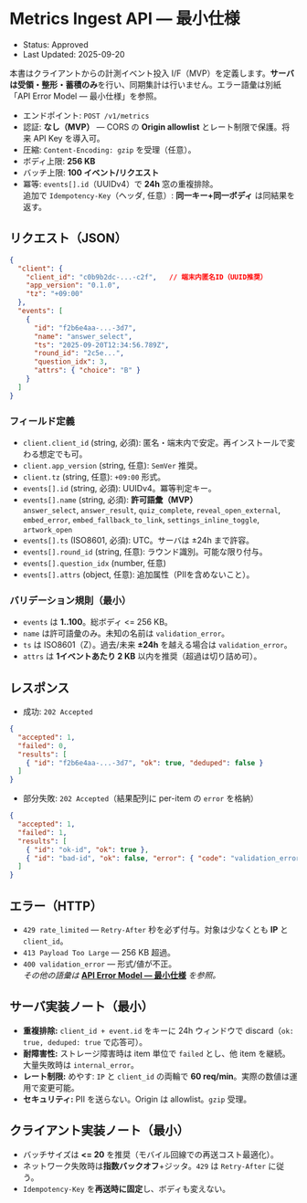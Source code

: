 # Metrics Ingest API — 最小仕様
- Status: Approved
- Last Updated: 2025-09-20

本書はクライアントからの計測イベント投入 I/F（MVP）を定義します。**サーバは受領・整形・蓄積のみ**を行い、同期集計は行いません。エラー語彙は別紙「API Error Model — 最小仕様」を参照。

- エンドポイント: `POST /v1/metrics`
- 認証: **なし（MVP）** — CORS の **Origin allowlist** とレート制限で保護。将来 API Key を導入可。
- 圧縮: `Content-Encoding: gzip` を受理（任意）。
- ボディ上限: **256 KB**
- バッチ上限: **100 イベント/リクエスト**
- 冪等: `events[].id`（UUIDv4）で **24h** 窓の重複排除。  
  追加で `Idempotency-Key`（ヘッダ, 任意）: **同一キー+同一ボディ** は同結果を返す。

## リクエスト（JSON）
```json
{
  "client": {
    "client_id": "c0b9b2dc-...-c2f",   // 端末内匿名ID（UUID推奨）
    "app_version": "0.1.0",
    "tz": "+09:00"
  },
  "events": [
    {
      "id": "f2b6e4aa-...-3d7",
      "name": "answer_select",
      "ts": "2025-09-20T12:34:56.789Z",
      "round_id": "2c5e...",
      "question_idx": 3,
      "attrs": { "choice": "B" }
    }
  ]
}
```

### フィールド定義
- `client.client_id` (string, 必須): 匿名・端末内で安定。再インストールで変わる想定でも可。
- `client.app_version` (string, 任意): `SemVer` 推奨。
- `client.tz` (string, 任意): `+09:00` 形式。
- `events[].id` (string, 必須): UUIDv4。冪等判定キー。
- `events[].name` (string, 必須): **許可語彙（MVP）**  
  `answer_select`, `answer_result`, `quiz_complete`, `reveal_open_external`, `embed_error`, `embed_fallback_to_link`, `settings_inline_toggle`, `artwork_open`
- `events[].ts` (ISO8601, 必須): UTC。サーバは ±24h まで許容。
- `events[].round_id` (string, 任意): ラウンド識別。可能な限り付与。
- `events[].question_idx` (number, 任意)
- `events[].attrs` (object, 任意): 追加属性（PIIを含めないこと）。

### バリデーション規則（最小）
- `events` は **1..100**。総ボディ <= 256 KB。
- `name` は許可語彙のみ。未知の名前は `validation_error`。
- `ts` は ISO8601（Z）。過去/未来 **±24h** を越える場合は `validation_error`。
- `attrs` は **1イベントあたり 2 KB** 以内を推奨（超過は切り詰め可）。

## レスポンス
- 成功: `202 Accepted`
```json
{
  "accepted": 1,
  "failed": 0,
  "results": [
    { "id": "f2b6e4aa-...-3d7", "ok": true, "deduped": false }
  ]
}
```
- 部分失敗: `202 Accepted`（結果配列に per-item の `error` を格納）
```json
{
  "accepted": 1,
  "failed": 1,
  "results": [
    { "id": "ok-id", "ok": true },
    { "id": "bad-id", "ok": false, "error": { "code": "validation_error", "message": "unknown event name" } }
  ]
}
```

## エラー（HTTP）
- `429 rate_limited` — `Retry-After` 秒を必ず付与。対象は少なくとも **IP** と `client_id`。
- `413 Payload Too Large` — 256 KB 超過。
- `400 validation_error` — 形式/値が不正。  
  *その他の語彙は* **[API Error Model — 最小仕様](./error-model.md)** *を参照。*

## サーバ実装ノート（最小）
- **重複排除:** `client_id + event.id` をキーに 24h ウィンドウで discard（`ok: true, deduped: true` で応答可）。
- **耐障害性:** ストレージ障害時は item 単位で `failed` とし、他 item を継続。大量失敗時は `internal_error`。
- **レート制限:** めやす: `IP` と `client_id` の両輪で **60 req/min**。実際の数値は運用で変更可能。
- **セキュリティ:** PII を送らない。Origin は allowlist。`gzip` 受理。

## クライアント実装ノート（最小）
- バッチサイズは **<= 20** を推奨（モバイル回線での再送コスト最適化）。
- ネットワーク失敗時は**指数バックオフ**+ジッタ。`429` は `Retry-After` に従う。
- `Idempotency-Key` を**再送時に固定**し、ボディも変えない。

